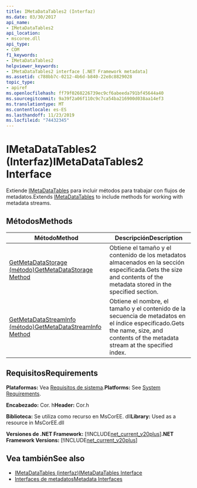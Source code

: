```yaml
---
title: IMetaDataTables2 (Interfaz)
ms.date: 03/30/2017
api_name:
- IMetaDataTables2
api_location:
- mscoree.dll
api_type:
- COM
f1_keywords:
- IMetaDataTables2
helpviewer_keywords:
- IMetaDataTables2 interface [.NET Framework metadata]
ms.assetid: c788bb7c-0212-4b6d-b840-22e8c8829028
topic_type:
- apiref
ms.openlocfilehash: ff79f0268226739ec9cf6abeeda791bf45644a40
ms.sourcegitcommit: 9a39f2a06f110c9c7ca54ba216900d038aa14ef3
ms.translationtype: MT
ms.contentlocale: es-ES
ms.lasthandoff: 11/23/2019
ms.locfileid: "74432345"
---
```

# <a name="imetadatatables2-interface"></a><span data-ttu-id="9308d-102">IMetaDataTables2 (Interfaz)</span><span class="sxs-lookup"><span data-stu-id="9308d-102">IMetaDataTables2 Interface</span></span>
<span data-ttu-id="9308d-103">Extiende [IMetaDataTables](../../../../docs/framework/unmanaged-api/metadata/imetadatatables-interface.md) para incluir métodos para trabajar con flujos de metadatos.</span><span class="sxs-lookup"><span data-stu-id="9308d-103">Extends [IMetaDataTables](../../../../docs/framework/unmanaged-api/metadata/imetadatatables-interface.md) to include methods for working with metadata streams.</span></span>  
  
## <a name="methods"></a><span data-ttu-id="9308d-104">Métodos</span><span class="sxs-lookup"><span data-stu-id="9308d-104">Methods</span></span>  
  
|<span data-ttu-id="9308d-105">Método</span><span class="sxs-lookup"><span data-stu-id="9308d-105">Method</span></span>|<span data-ttu-id="9308d-106">Descripción</span><span class="sxs-lookup"><span data-stu-id="9308d-106">Description</span></span>|  
|------------|-----------------|  
|[<span data-ttu-id="9308d-107">GetMetaDataStorage (método)</span><span class="sxs-lookup"><span data-stu-id="9308d-107">GetMetaDataStorage Method</span></span>](../../../../docs/framework/unmanaged-api/metadata/imetadatatables2-getmetadatastorage-method.md)|<span data-ttu-id="9308d-108">Obtiene el tamaño y el contenido de los metadatos almacenados en la sección especificada.</span><span class="sxs-lookup"><span data-stu-id="9308d-108">Gets the size and contents of the metadata stored in the specified section.</span></span>|  
|[<span data-ttu-id="9308d-109">GetMetaDataStreamInfo (método)</span><span class="sxs-lookup"><span data-stu-id="9308d-109">GetMetaDataStreamInfo Method</span></span>](../../../../docs/framework/unmanaged-api/metadata/imetadatatables2-getmetadatastreaminfo-method.md)|<span data-ttu-id="9308d-110">Obtiene el nombre, el tamaño y el contenido de la secuencia de metadatos en el índice especificado.</span><span class="sxs-lookup"><span data-stu-id="9308d-110">Gets the name, size, and contents of the metadata stream at the specified index.</span></span>|  
  
## <a name="requirements"></a><span data-ttu-id="9308d-111">Requisitos</span><span class="sxs-lookup"><span data-stu-id="9308d-111">Requirements</span></span>  
 <span data-ttu-id="9308d-112">**Plataformas:** Vea [Requisitos de sistema](../../../../docs/framework/get-started/system-requirements.md).</span><span class="sxs-lookup"><span data-stu-id="9308d-112">**Platforms:** See [System Requirements](../../../../docs/framework/get-started/system-requirements.md).</span></span>  
  
 <span data-ttu-id="9308d-113">**Encabezado:** Cor. h</span><span class="sxs-lookup"><span data-stu-id="9308d-113">**Header:** Cor.h</span></span>  
  
 <span data-ttu-id="9308d-114">**Biblioteca:** Se utiliza como recurso en MsCorEE. dll</span><span class="sxs-lookup"><span data-stu-id="9308d-114">**Library:** Used as a resource in MsCorEE.dll</span></span>  
  
 <span data-ttu-id="9308d-115">**Versiones de .NET Framework:** [!INCLUDE[net_current_v20plus](../../../../includes/net-current-v20plus-md.md)]</span><span class="sxs-lookup"><span data-stu-id="9308d-115">**.NET Framework Versions:** [!INCLUDE[net_current_v20plus](../../../../includes/net-current-v20plus-md.md)]</span></span>  
  
## <a name="see-also"></a><span data-ttu-id="9308d-116">Vea también</span><span class="sxs-lookup"><span data-stu-id="9308d-116">See also</span></span>

- [<span data-ttu-id="9308d-117">IMetaDataTables (interfaz)</span><span class="sxs-lookup"><span data-stu-id="9308d-117">IMetaDataTables Interface</span></span>](../../../../docs/framework/unmanaged-api/metadata/imetadatatables-interface.md)
- [<span data-ttu-id="9308d-118">Interfaces de metadatos</span><span class="sxs-lookup"><span data-stu-id="9308d-118">Metadata Interfaces</span></span>](../../../../docs/framework/unmanaged-api/metadata/metadata-interfaces.md)
